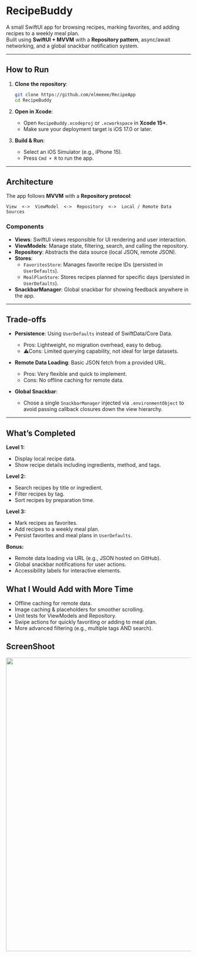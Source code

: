# RecipeBuddy

A small SwiftUI app for browsing recipes, marking favorites, and adding recipes to a weekly meal plan.  
Built using **SwiftUI + MVVM** with a **Repository pattern**, async/await networking, and a global snackbar notification system.

---

## How to Run

1. **Clone the repository**:
   ```bash
   git clone https://github.com/elmeeee/RecipeApp
   cd RecipeBuddy
   ```

2. **Open in Xcode**:
   - Open `RecipeBuddy.xcodeproj` or `.xcworkspace` in **Xcode 15+**.
   - Make sure your deployment target is iOS 17.0 or later.

3. **Build & Run**:
   - Select an iOS Simulator (e.g., iPhone 15).
   - Press `Cmd + R` to run the app.

---

## Architecture

The app follows **MVVM** with a **Repository protocol**:

```
View  <->  ViewModel  <->  Repository  <->  Local / Remote Data Sources
```

### Components
- **Views**: SwiftUI views responsible for UI rendering and user interaction.
- **ViewModels**: Manage state, filtering, search, and calling the repository.
- **Repository**: Abstracts the data source (local JSON, remote JSON).
- **Stores**: 
  - `FavoritesStore`: Manages favorite recipe IDs (persisted in `UserDefaults`).
  - `MealPlanStore`: Stores recipes planned for specific days (persisted in `UserDefaults`).
- **SnackbarManager**: Global snackbar for showing feedback anywhere in the app.

---

## Trade-offs

- **Persistence**: Using `UserDefaults` instead of SwiftData/Core Data.
  - Pros: Lightweight, no migration overhead, easy to debug.
  - ⚠Cons: Limited querying capability, not ideal for large datasets.

- **Remote Data Loading**: Basic JSON fetch from a provided URL.
  - Pros: Very flexible and quick to implement.
  - Cons: No offline caching for remote data.

- **Global Snackbar**:
  - Chose a single `SnackbarManager` injected via `.environmentObject` to avoid passing callback closures down the view hierarchy.

---

## What’s Completed

**Level 1:**
- Display local recipe data.
- Show recipe details including ingredients, method, and tags.

**Level 2:**
- Search recipes by title or ingredient.
- Filter recipes by tag.
- Sort recipes by preparation time.

**Level 3:**
- Mark recipes as favorites.
- Add recipes to a weekly meal plan.
- Persist favorites and meal plans in `UserDefaults`.

**Bonus:**
- Remote data loading via URL (e.g., JSON hosted on GitHub).
- Global snackbar notifications for user actions.
- Accessibility labels for interactive elements.


## What I Would Add with More Time

- Offline caching for remote data.
- Image caching & placeholders for smoother scrolling.
- Unit tests for ViewModels and Repository.
- Swipe actions for quickly favoriting or adding to meal plan.
- More advanced filtering (e.g., multiple tags AND search).

## ScreenShoot
<img src="https://github.com/elmeeee/RecipeApp/blob/main/RecipeApp/Data/Result.png" width="800" />

